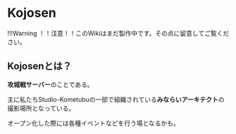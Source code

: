 # Kojosen

!!!Warning
    ！！注意！！このWikiはまだ製作中です。その点に留意してご覧ください。

## Kojosenとは？

**攻城戦サーバー**のことである。

主に私たちStudio-Kometubuの一部で組織されている**みならいアーキテクト**の撮影場所となっている。

オープン化した際には各種イベントなどを行う場となるかも。
